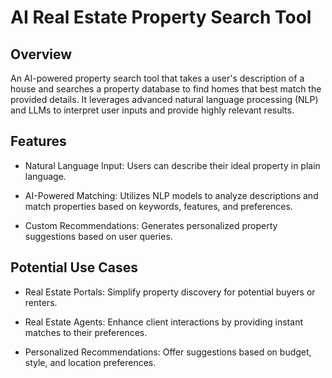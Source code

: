# AI Real Estate Property Search Tool

## Overview

An AI-powered property search tool that takes a user's description of a house and searches a property database to find homes that best match the provided details. It leverages advanced natural language processing (NLP) and LLMs to interpret user inputs and provide highly relevant results.

## Features

- Natural Language Input: Users can describe their ideal property in plain language.

- AI-Powered Matching: Utilizes NLP models to analyze descriptions and match properties based on keywords, features, and preferences.

- Custom Recommendations: Generates personalized property suggestions based on user queries.

## Potential Use Cases

- Real Estate Portals: Simplify property discovery for potential buyers or renters.

- Real Estate Agents: Enhance client interactions by providing instant matches to their preferences.

- Personalized Recommendations: Offer suggestions based on budget, style, and location preferences.
